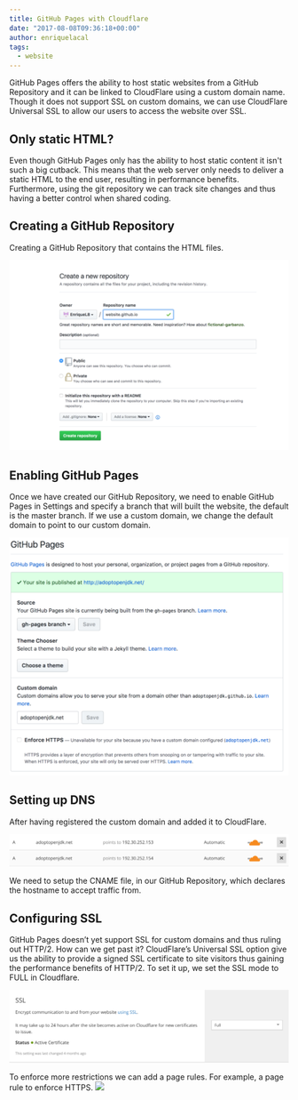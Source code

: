 ```yaml
---
title: GitHub Pages with Cloudflare
date: "2017-08-08T09:36:18+00:00"
author: enriquelacal
tags:
  - website
---
```

GitHub Pages offers the ability to host static websites from a GitHub Repository and it can be linked to CloudFlare using a custom domain name. Though it does not support SSL on custom domains, we can use CloudFlare Universal SSL to allow our users to access the website over SSL.

## Only static HTML?

Even though GitHub Pages only has the ability to host static content it isn't such a big cutback. This means that the web server only needs to deliver a static HTML to the end user, resulting in performance benefits. Furthermore, using the git repository we can track site changes and thus having a better control when shared coding.

## Creating a GitHub Repository

Creating a GitHub Repository that contains the HTML files.

![Website Repository](./website-repo-1024x696.png)

## Enabling GitHub Pages

Once we have created our GitHub Repository, we need to enable GitHub Pages in Settings and specify a branch that will built the website, the default is the master branch. If we use a custom domain, we change the default domain to point to our custom domain.

![](./EnableGitHubPages-1024x869.png)

## Setting up DNS

After having registered the custom domain and added it to CloudFlare.

![Custom Domain CloudFlare](./domainNameCloudFlare-1024x119.png)

We need to setup the CNAME file, in our GitHub Repository, which declares the hostname to accept traffic from.

## Configuring SSL

GitHub Pages doesn’t yet support SSL for custom domains and thus ruling out HTTP/2. How can we get past it?
CloudFlare’s Universal SSL option give us the ability to provide a signed SSL certificate to site visitors thus gaining the performance benefits of HTTP/2. To set it up, we set the SSL mode to FULL in Cloudflare.

![](./SSLMode-1024x267.png)

To enforce more restrictions we can add a page rules. For example, a page rule to enforce HTTPS.
![](/pagerule-1024x591.png)


